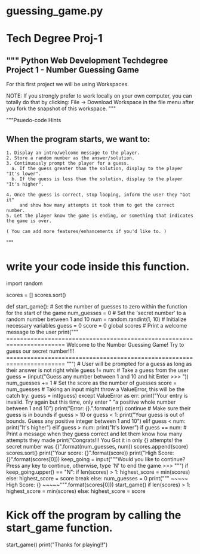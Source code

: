 # guessing_game.py
# Tech Degree Proj-1
"""
Python Web Development Techdegree
Project 1 - Number Guessing Game
--------------------------------

For this first project we will be using Workspaces.

NOTE: If you strongly prefer to work locally on your own computer,
you can totally do that by clicking: File -> Download Workspace in
the file menu after you fork the snapshot of this workspace.
"""

"""Psuedo-code Hints

When the program starts, we want to:
------------------------------------
    1. Display an intro/welcome message to the player.
    2. Store a random number as the answer/solution.
    3. Continuously prompt the player for a guess.
      a. If the guess greater than the solution, display to the player "It's lower".
      b. If the guess is less than the solution, display to the player "It's higher".

    4. Once the guess is correct, stop looping, inform the user they "Got it"
         and show how many attempts it took them to get the correct number.
    5. Let the player know the game is ending, or something that indicates the game is over.

    ( You can add more features/enhancements if you'd like to. )
"""
# write your code inside this function.
import random


scores = []
scores.sort()


def start_game():
    # Set the number of guesses to zero within the function for the start of the game
    num_guesses = 0
    # Set the 'secret number' to a random number between 1 and 10
    num = random.randint(1, 10)
    # Initialize necessary variables
    guess = 0
    score = 0
    global scores
    # Print a welcome message to the user
    print("""
        =======================================================================
        Welcome to the Number Guessing Game! Try to guess our secret number!!!!
        =======================================================================
        """)
    # User will be prompted for a guess as long as their answer is not right
    while guess != num:
        # Take a guess from the user
        guess = (input("Guess any number between 1 and 10 and hit Enter >>>   "))
        num_guesses += 1
        # Set the score as the number of guesses
        score = num_guesses
        # Taking an input might throw a ValueError, this will be the catch
        try:
            guess = int(guess)
        except ValueError as err:
            print("Your entry is invalid. Try again but this time, only enter "
                  "a positive whole number between 1 and 10")
            print("Error: {}.".format(err))
            continue
        # Make sure their guess is in bounds
        if guess > 10 or guess < 1:
            print("Your guess is out of bounds. Guess any positive integer between 1 and 10")
        elif guess < num:
            print("It's higher")
        elif guess > num:
            print("It's lower")
        if guess == num:
        # Print a message when they guess correct and let them know how many attempts they made
            print("Congrats!!! You Got it in only {} attempts! the secret number was {}".format(num_guesses, num))
            scores.append(score)
            scores.sort()
            print("Your score: {}".format(score))
            print("High Score: {}".format(scores[0]))
            keep_going = input("""Would you like to continue? 
Press any key to continue, otherwise, type 'N' to end the game >>>  """)
            if keep_going.upper() == "N":
                if len(scores) > 1:
                    highest_score = min(scores)
                else:
                    highest_score = score
                break
            else:
                num_guesses = 0
                print("""
                                         ~~~~~ High Score: {} ~~~~~""".format(scores[0]))
                start_game()
                if len(scores) > 1:
                    highest_score = min(scores)
                else:
                    highest_score = score


# Kick off the program by calling the start_game function.
start_game()
print("Thanks for playing!!")